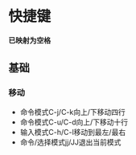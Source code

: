 # 快捷键
**<leader>已映射为空格**

## 基础
### 移动
+ 命令模式C-j/C-k向上/下移动四行  
+ 命令模式C-u/C-d向上/下移动十行
+ 输入模式C-h/C-l移动到最左/最右
+ 命令/选择模式jj/JJ退出当前模式
